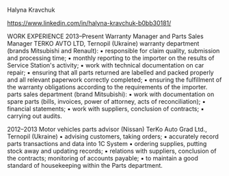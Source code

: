 Halyna Kravchuk

https://www.linkedin.com/in/halyna-kravchuk-b0bb30181/

WORK EXPERIENCE
2013–Present Warranty Manager and Parts Sales Manager
TERKO AVTO LTD, Ternopil (Ukraine)
warranty department (brands Mitsubishi and Renault):
▪ responsible for claim quality, submission and processing time;
▪ monthly reporting to the importer on the results of Service Station's activity;
▪ work with technical documentation on car repair;
▪ ensuring that all parts returned are labelled and packed properly and all relevant paperwork
correctly completed;
▪ ensuring the fulfillment of the warranty obligations according to the requirements of the importer.
parts sales department (brand Mitsubishi):
▪ work with documentation on spare parts (bills, invoices, power of attorney, acts of reconciliation);
▪ financial statements;
▪ work with suppliers, conclusion of contracts;
▪ carrying out audits.

2012–2013 Motor vehicles parts advisor (Nissan)
TerKo Auto Grad Ltd., Ternopil (Ukraine)
▪ advising customers, taking orders;
▪ accurately record parts transactions and data into 1C System
▪ ordering supplies, putting stock away and updating records;
▪ relations with suppliers, conclusion of the contracts; monitoring of accounts payable;
▪ to maintain a good standard of housekeeping within the Parts department.